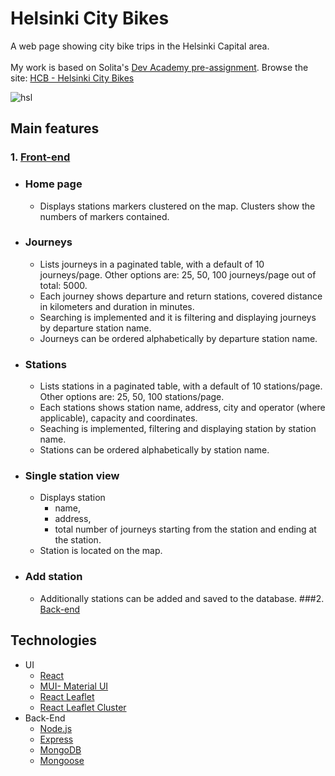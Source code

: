 # Helsinki City Bikes
A web page showing city bike trips in the Helsinki Capital area.
</br></br>
My work is based on Solita's [Dev Academy pre-assignment](https://github.com/solita/dev-academy-2023-exercise).
Browse the site: [HCB - Helsinki City Bikes](https://hsl-ui.netlify.app)

![hsl](https://user-images.githubusercontent.com/89244648/235082404-1aaad47d-dd20-4eeb-a4e8-02183f4103f8.png)
## Main features
### 1. <ins>Front-end</ins>

   * ### Home page
      - Displays stations markers clustered on the map. Clusters show the numbers of markers contained.
   - ### Journeys
      - Lists journeys in a paginated table, with a default of 10 journeys/page. Other options are: 25, 50, 100 journeys/page out of total: 5000.
      - Each journey shows departure and return stations, covered distance in kilometers and duration in minutes.
      - Searching is implemented and it is filtering and displaying journeys by departure station name.
      - Journeys can be ordered alphabetically by departure station name.
   - ### Stations  
      - Lists stations in a paginated table, with a default of 10 stations/page. Other options are: 25, 50, 100 stations/page.
      - Each stations shows station name, address, city and operator (where applicable), capacity and coordinates.
      - Seaching is implemented, filtering and displaying station by station name.
      - Stations can be ordered alphabetically by station name.
   - ### Single station view
      - Displays station
         - name, 
         - address,
         - total number of journeys starting from the station and ending at the station.
      - Station is located on the map.
   - ### Add station
      - Additionally stations can be added and saved to the database.
###2. <ins>Back-end</ins>
   
## Technologies
 * UI
   - [React ](https://react.dev/)
   - [MUI- Material UI](https://mui.com/material-ui/getting-started/overview/)
   - [React Leaflet](https://react-leaflet.js.org/)
   - [React Leaflet Cluster](https://akursat.gitbook.io/marker-cluster/)
 * Back-End
   - [Node.js](https://nodejs.org/en)
   - [Express](https://expressjs.com/)
   - [MongoDB](https://www.mongodb.com/)
   - [Mongoose](https://mongoosejs.com/docs/index.html)
    

